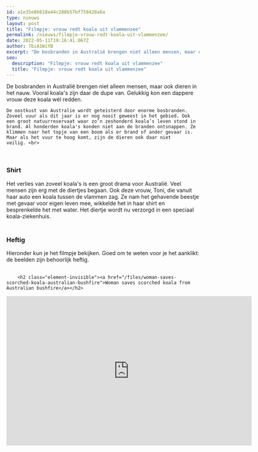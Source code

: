```yaml
---
id: a1e35e86618e44c288b57bf758428a6a
type: nieuws
layout: post
title: "Filmpje: vrouw redt koala uit vlammenzee"
permalink: /nieuws/filmpje-vrouw-redt-koala-uit-vlammenzee/
date: 2022-05-11T19:16:41.067Z
author: 7biA1WiYB
excerpt: "De bosbranden in Australië brengen niet alleen mensen, maar ook dieren in het nauw. Vooral koala's zijn daar de dupe van. Gelukkig kon een dappere vrouw deze koala wél redden.   "
seo:
  description: "Filmpje: vrouw redt koala uit vlammenzee"
  title: "Filmpje: vrouw redt koala uit vlammenzee"
---
```

De bosbranden in Australië brengen niet alleen mensen, maar ook dieren in het nauw. Vooral koala's zijn daar de dupe van. Gelukkig kon een dappere vrouw deze koala wél redden.   

    De oostkust van Australie wordt geteisterd door enorme bosbranden. Zoveel vuur als dit jaar is er nog nooit geweest in het gebied. Ook een groot natuurreservaat waar zo’n zeshonderd koala’s leven stond in brand. Al honderden koala's konden niet aan de branden ontsnappen. Ze klimmen naar het topje van een boom als er brand of ander gevaar is. Maar als het vuur te hoog komt, zijn de dieren ook daar niet veilig. <br> 
 
<h3>Shirt</h3>
Het verlies van zoveel koala's is een groot drama voor Australië. Veel mensen zijn erg met de diertjes begaan. Ook deze vrouw, Toni, die vanuit haar auto een koala tussen de vlammen zag. Ze nam het gehavende beestje met gevaar voor eigen leven mee, wikkelde het in haar shirt en besprenkelde het met water. Het diertje wordt nu verzorgd in een speciaal koala-ziekenhuis. 
 
<h3><br>Heftig</h3>
Hieronder kun je het filmpje bekijken. Goed om te weten voor je het aanklikt: de beelden zijn behoorlijk heftig.<br> 
 
 
<div class="media media-element-container media-default"><div id="file-538966" class="file file-video file-video-youtube">

        <h2 class="element-invisible"><a href="/files/woman-saves-scorched-koala-australian-bushfire">Woman saves scorched koala from Australian bushfire</a></h2>
    
  
  <div class="content">
    <div class="media-youtube-video media-element file-default media-youtube-1">
  <iframe class="media-youtube-player" width="640" height="390" title="Woman saves scorched koala from Australian bushfire" src="https://www.youtube.com/embed/KHGgKRDHHvU?wmode=opaque&controls=" name="Woman saves scorched koala from Australian bushfire" frameborder="0" allowfullscreen="">Video van Woman saves scorched koala from Australian bushfire</iframe>
</div>
  </div>

  
</div>
</div>  
